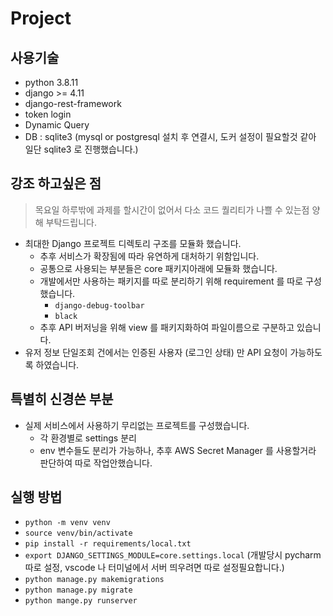 # Project

## 사용기술
  - python 3.8.11
  - django >= 4.11
  - django-rest-framework
  - token login
  - Dynamic Query
  - DB : sqlite3 (mysql or postgresql 설치 후 연결시, 도커 설정이 필요할것 같아 일단 sqlite3 로 진행했습니다.)


## 강조 하고싶은 점
> 목요일 하루밖에 과제를 할시간이 없어서 다소 코드 퀄리티가 나쁠 수 있는점 양해 부탁드립니다.

- 최대한 Django 프로젝트 디렉토리 구조를 모듈화 했습니다.
  - 추후 서비스가 확장됨에 따라 유연하게 대처하기 위함입니다.
  - 공통으로 사용되는 부분들은 core 패키지아래에 모듈화 했습니다.
  - 개발에서만 사용하는 패키지를 따로 분리하기 위해 requirement 를 따로 구성했습니다.
    - `django-debug-toolbar`
    - `black`
  - 추후 API 버저닝을 위해 view 를 패키지화하여 파일이름으로 구분하고 있습니다. 
- 유저 정보 단일조회 건에서는 인증된 사용자 (로그인 상태) 만 API 요청이 가능하도록 하였습니다.


## 특별히 신경쓴 부분
- 실제 서비스에서 사용하기 무리없는 프로젝트를 구성했습니다.
  - 각 환경별로 settings 분리
  - env 변수들도 분리가 가능하나, 추후 AWS Secret Manager 를 사용할거라 판단하여 따로 작업안했습니다.

## 실행 방법
-  `python -m venv venv`
-  `source venv/bin/activate`
-  `pip install -r requirements/local.txt`
-  `export DJANGO_SETTINGS_MODULE=core.settings.local` (개발당시 pycharm 따로 설정, vscode 나 터미널에서 서버 띄우려면 따로 설정필요합니다.)
-  `python manage.py makemigrations`
-  `python manage.py migrate`
-  `python mange.py runserver`


